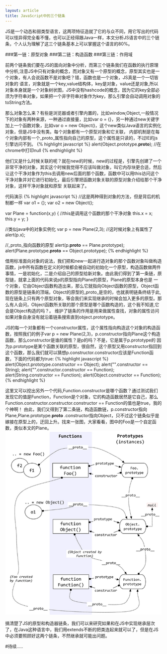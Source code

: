 ```yaml
---
layout: article
title: JavaScript中的三个链条
---
```


JS是一个动态和弱类型语言，这两项特征造就了它的与众不同，用它写出的代码可以怪异得完全看不懂，也可以正经得跟Java一样，本文分析JS语言中的三个链条，个人认为理解了这三个链条基本上可以掌握这个语言的80%。

###第一链：原型对象
###第二链：构造函数
###第三链：作用域

前两个链条我们要在JS的面向对象中分析，而第三个链条我们在函数的执行原理中分析,注意JS中只有对象的概念，而对象又有一个原型的概念，原型其实也是一个对象，有人会说函数不是对象吧？错，函数也是一个对象，JS真是一个一切皆对象的
语言，对象就是一个key,value结构体，key是对象，value还是对象,所以对象本身就是一个对象树状图，JS中没有hashcode的概念，因为它的key全部必须为字符串对象，如果把一个非字符串对象作为key，那么引擎会自动调用对象的toString方法。

那么对象怎么来？有些是浏览器或者引擎内置的，比如window,Object,一般情况下的对象有两种来源，一种通过直接量，比如var o = {}，另一种通过new关键字加上一个函数对象，比如var o = new Object()，这个new类似Java语言的实例化对象，但是JS中没有类。每个对象都有一个原型对象和它关联，
内部机制是在每个对象内部有一个_proto_属性指向自己的原型，这个属性是只读的，不过IE的js引擎访问不到。
{% highlight javascript %}
alert(Object.prototype.__proto__); //在chrome中打印null
{% endhighlight %}

他们又是什么时候关联的呢？就在new的时候，new的过程是，引擎先创建了一个非常干净的对象，其实这个时候我觉得不应该叫做对象，叫它内存块更合适，然后让这个干净对象作为this去调用new后面的那个函数，函数中可以用this访问这个干净对象并对它进行初始化，最后引擎把函数对象关联的原型对象介绍给那个干净对象，这样干净对象就和原型
关联起来了。

代码演示
{% highlight javascript %}
//这是两种得到对象的方法，但是背后的机制都一样
var o1 = {};
var o2 = new Object();

var Plane = function(x,y) {
    //this是调用这个函数的那个干净对象
    this.x = x;
    this.y = y;
}

//类似java中的对象实例化
var p = new Plane(2,3);
//这时候对象上有属性了
alert(p.x);

//_proto_指向函数的原型
alert(p.__proto__ == Plane.prototype);
alert(Plane.prototype.__proto__ == Object.prototype);
{% endhighlight %}

借用标准面向对象的说法，我们把和new一起进行造对象的那个函数对象叫做构造函数，js中所有函数在定义的时候都会被自动的初始化一个原型，构造函数做两件事情，一是初始化，二是介绍自己的原型给新对象。由此我们得到了第一条链，原型链，就拿上面的代码来说p的原型指向Plane的原型，Plane的原型本身也是
一个对象，它由Object函数构造出来，那么它就指向Object函数的原型，Object函数的原型是链条的顶端，Object的原型的_proto_是空的，也就表明链条终结于此,现在链条上只有两个原型对象，等会我们来实现继承的时候会加入更多的原型。那么有人会问，Object函数所关联的那个原型是哪个函数构造的，这个我不知道,它会是Object构造的吗？。
维护了链条的作用是用来做属性查找，对象的属性访问如果对象自身没有就沿着链条搜索直到object.prototype。


JS的每一个对象都有一个constructor属性，这个属性指向构造这个对象的构造函数，按照我们的例子var p = new Plane(2,3)，p.constructor指向Plane这个构造函数，那么constructor是谁的属性？是p的吗？不是，它是属于p.prototype的
因为p.prototype是某个函数关联的原型，很自然，这个原型又用constructor指回到这个函数，那么我们就可以猜想p.constructor.constructor应该是Function函数，下面的代码都为true:
{% highlight javascript %}
alert(Object.prototype.constructor == Object);
alert("".constructor == String);
alert("".constructor.constructor == Function);
alert(String.constructor == Function);
alert(Object.constructor == Function);
{% endhighlight %}

这里又可以挖出另外一个代码,Function.constructor是哪个函数？通过测试我们发现它的值是Function，Function是个对象，它的构造函数居然是它自己，那么Function.constructor.constructor.constructor == Function的值也是true，我的个神啊！
由此，我们又得到了第二条链，构造函数链，p.constructor指向Plane,Plane.prototype.__proto__ .constructor指向Object，只不过这个链条似乎是嫁接在原型上的，迂回上升。找来一张图，大家看看，图中的Foo是一个自定函数，类似本文的Plane。
![js原型](/images/prototype.png)


搞清楚了JS的原型和构造器链条，我们可以来研究如果和在JS中实现继承层次了，在Java这种语言中，我们用extends不断的把类连起来就可以了，但是在JS中必须要照顾好这两个链条，不然继承就可能出问题。

#待续.....





